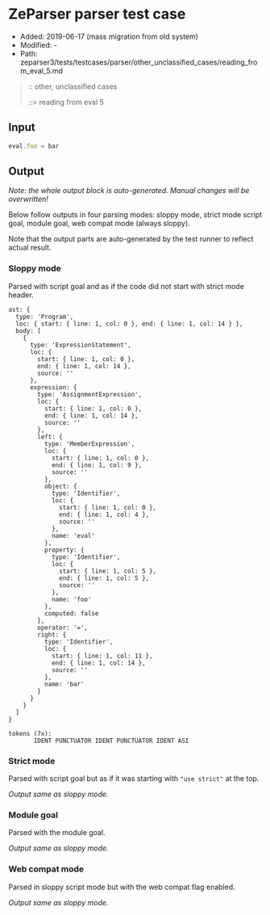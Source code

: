 # ZeParser parser test case

- Added: 2019-06-17 (mass migration from old system)
- Modified: -
- Path: zeparser3/tests/testcases/parser/other_unclassified_cases/reading_from_eval_5.md

> :: other, unclassified cases
>
> ::> reading from eval 5

## Input

`````js
eval.foo = bar
`````

## Output

_Note: the whole output block is auto-generated. Manual changes will be overwritten!_

Below follow outputs in four parsing modes: sloppy mode, strict mode script goal, module goal, web compat mode (always sloppy).

Note that the output parts are auto-generated by the test runner to reflect actual result.

### Sloppy mode

Parsed with script goal and as if the code did not start with strict mode header.

`````
ast: {
  type: 'Program',
  loc: { start: { line: 1, col: 0 }, end: { line: 1, col: 14 } },
  body: [
    {
      type: 'ExpressionStatement',
      loc: {
        start: { line: 1, col: 0 },
        end: { line: 1, col: 14 },
        source: ''
      },
      expression: {
        type: 'AssignmentExpression',
        loc: {
          start: { line: 1, col: 0 },
          end: { line: 1, col: 14 },
          source: ''
        },
        left: {
          type: 'MemberExpression',
          loc: {
            start: { line: 1, col: 0 },
            end: { line: 1, col: 9 },
            source: ''
          },
          object: {
            type: 'Identifier',
            loc: {
              start: { line: 1, col: 0 },
              end: { line: 1, col: 4 },
              source: ''
            },
            name: 'eval'
          },
          property: {
            type: 'Identifier',
            loc: {
              start: { line: 1, col: 5 },
              end: { line: 1, col: 5 },
              source: ''
            },
            name: 'foo'
          },
          computed: false
        },
        operator: '=',
        right: {
          type: 'Identifier',
          loc: {
            start: { line: 1, col: 11 },
            end: { line: 1, col: 14 },
            source: ''
          },
          name: 'bar'
        }
      }
    }
  ]
}

tokens (7x):
       IDENT PUNCTUATOR IDENT PUNCTUATOR IDENT ASI
`````

### Strict mode

Parsed with script goal but as if it was starting with `"use strict"` at the top.

_Output same as sloppy mode._

### Module goal

Parsed with the module goal.

_Output same as sloppy mode._

### Web compat mode

Parsed in sloppy script mode but with the web compat flag enabled.

_Output same as sloppy mode._
